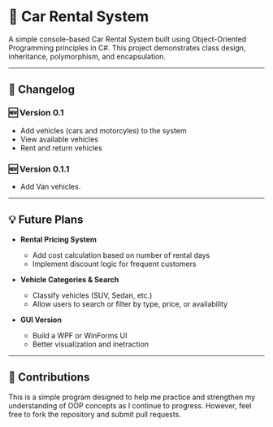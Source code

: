 # :car: Car Rental System
A simple console-based Car Rental System built using Object-Oriented Programming principles in C#. This project demonstrates class design, inheritance, polymorphism, and encapsulation.

---

## :wrench: Changelog

### :new: Version 0.1

- Add vehicles (cars and motorcyles) to the system
- View available vehicles
- Rent and return vehicles

### :new: Version 0.1.1

- Add Van vehicles.

---

## :bulb: Future Plans

- **Rental Pricing System**
	- Add cost calculation based on number of rental days
	- Implement discount logic for frequent customers

- **Vehicle Categories & Search**
	- Classify vehicles (SUV, Sedan, etc.)
	- Allow users to search or filter by type, price, or availability

- **GUI Version**
	- Build a WPF or WinForms UI
	- Better visualization and inetraction

---

## :raised_hands: Contributions

This is a simple program designed to help me practice and strengthen my understanding of OOP concepts as I continue to progress. However, feel free to fork the repository and submit pull requests.